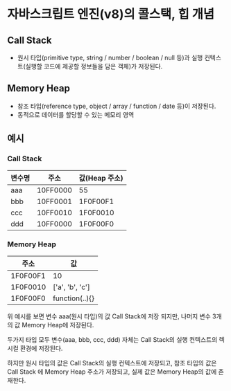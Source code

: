 # 자바스크립트 엔진(v8)의 콜스택, 힙 개념

## Call Stack
- 원시 타입(primitive type, string / number / boolean / null 등)과 실행 컨텍스트(실행할 코드에 제공할 정보들을 담은 객체)가 저장된다.

## Memory Heap
- 참조 타입(reference type, object / array / function / date 등)이 저장된다.
- 동적으로 데이터를 할당할 수 있는 메모리 영역

## 예시
### Call Stack
|변수명|주소|값(Heap 주소)|
|------|---|---|
|aaa|10FF0000|55|
|bbb|10FF0001|1F0F00F1|
|ccc|10FF0010|1F0F0010|
|ddd|10FF0000|1F0F00F0|

### Memory Heap
|주소|값|
|---|---|
|1F0F00F1|10|
|1F0F0010|['a', 'b', 'c']|
|1F0F00F0|function(..){}|

위 예시를 보면 변수 aaa(원시 타입)의 값 Call Stack에 저장 되지만, 나머지 변수 3개의 값 Memory Heap에 저장된다.

두가지 타입 모두 변수(aaa, bbb, ccc, ddd) 자체는 Call Stack의 실행 컨텍스트의 렉시컬 환경에 저장된다.

하지만 원시 타입의 값은 Call Stack의 실행 컨텍스트에 저장되고,
참조 타입의 값은 Call Stack 에 Memory Heap 주소가 저장되고, 실제 값은 Memory Heap의 값에 존재한다.

